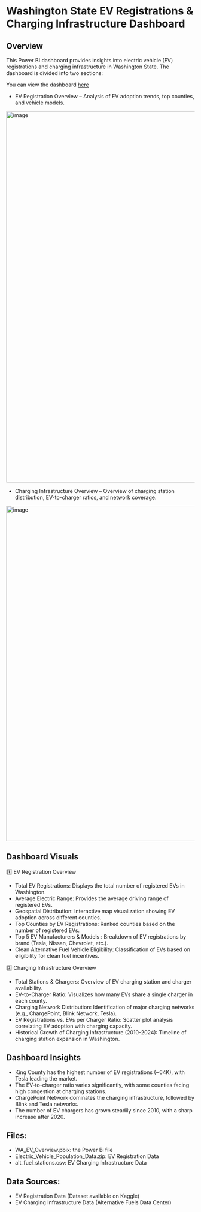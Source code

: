 # Washington State EV Registrations & Charging Infrastructure Dashboard

## Overview 
This Power BI dashboard provides insights into electric vehicle (EV) registrations and charging infrastructure in Washington State. The dashboard is divided into two sections:

You can view the dashboard [here](https://app.powerbi.com/view?r=eyJrIjoiYzM5OTY5NWItMjFjNi00NjE4LTkzMWQtM2YzODM5ZTQ4ODAzIiwidCI6ImNkMzE5NjcxLTUyZTctNGE2OC1hZmE5LWZjZjhmODlmMDllYSIsImMiOjN9)

- EV Registration Overview – Analysis of EV adoption trends, top counties, and vehicle models.
<img width="991" alt="image" src="https://github.com/user-attachments/assets/78cf09ca-08f5-4642-b65c-9f31861ac79c" />

- Charging Infrastructure Overview – Overview of charging station distribution, EV-to-charger ratios, and network coverage.
<img width="895" alt="image" src="https://github.com/user-attachments/assets/af2b3be5-c264-440e-996e-d5ddd3f35a40" />



## Dashboard Visuals
1️⃣ EV Registration Overview
- Total EV Registrations: Displays the total number of registered EVs in Washington.
- Average Electric Range: Provides the average driving range of registered EVs.
- Geospatial Distribution: Interactive map visualization showing EV adoption across different counties.
- Top Counties by EV Registrations: Ranked counties based on the number of registered EVs.
- Top 5 EV Manufacturers & Models : Breakdown of EV registrations by brand (Tesla, Nissan, Chevrolet, etc.).
- Clean Alternative Fuel Vehicle Eligibility: Classification of EVs based on eligibility for clean fuel incentives.
  
2️⃣ Charging Infrastructure Overview
- Total Stations & Chargers: Overview of EV charging station and charger availability.
- EV-to-Charger Ratio: Visualizes how many EVs share a single charger in each county.
- Charging Network Distribution: Identification of major charging networks (e.g., ChargePoint, Blink Network, Tesla).
- EV Registrations vs. EVs per Charger Ratio: Scatter plot analysis correlating EV adoption with charging capacity.
- Historical Growth of Charging Infrastructure (2010-2024): Timeline of charging station expansion in Washington.

## Dashboard Insights 
- King County has the highest number of EV registrations (~64K), with Tesla leading the market.
- The EV-to-charger ratio varies significantly, with some counties facing high congestion at charging stations.
- ChargePoint Network dominates the charging infrastructure, followed by Blink and Tesla networks.
- The number of EV chargers has grown steadily since 2010, with a sharp increase after 2020.

## Files: 
- WA_EV_Overview.pbix: the Power Bi file
- Electric_Vehicle_Population_Data.zip: EV Registration Data
- alt_fuel_stations.csv: EV Charging Infrastructure Data

## Data Sources: 
- EV Registration Data (Dataset available on Kaggle)
- EV Charging Infrastructure Data (Alternative Fuels Data Center)

